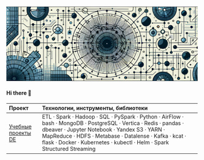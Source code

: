 ![profile](https://github.com/e1i1ah/e1i1ah/blob/main/ex.png)
#### Hi there 👋
<!-- **Проекты, Stack & Tools** -->
| Проект                         | Технологии, инструменты, библиотеки |
| :-------------------- | :--------------------- |
| [Учебные проекты DE](https://github.com/e1i1ah/educational-projects)           | ETL · Spark · Hadoop · SQL · PySpark · Python · AirFlow · bash · MongoDB · PostgreSQL · Vertica · Redis · pandas · dbeaver · Jupyter Notebook · Yandex S3 · YARN · MapReduce · HDFS · Metabase · Datalense · Kafka · kcat · flask · Docker · Kubernetes · kubectl · Helm · Spark Structured Streaming
